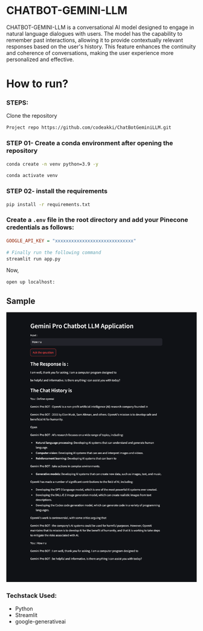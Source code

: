 # CHATBOT-GEMINI-LLM

CHATBOT-GEMINI-LLM is a conversational AI model designed to engage in natural language dialogues with users. The model has the capability to remember past interactions, allowing it to provide contextually relevant responses based on the user's history. This feature enhances the continuity and coherence of conversations, making the user experience more personalized and effective.

# How to run?

### STEPS:

Clone the repository

```bash
Project repo https://github.com/codeakki/ChatBotGeminiLLM.git
```

### STEP 01- Create a conda environment after opening the repository

```bash
conda create -n venv python=3.9 -y
```

```bash
conda activate venv
```

### STEP 02- install the requirements

```bash
pip install -r requirements.txt
```

### Create a `.env` file in the root directory and add your Pinecone credentials as follows:

```ini
GOOGLE_API_KEY = "xxxxxxxxxxxxxxxxxxxxxxxxxxxxx"
```

```bash
# Finally run the following command
streamlit run app.py
```

Now,

```bash
open up localhost:

```

## Sample

![OpenAI Logo](https://github.com/codeakki/ChatBotGeminiLLM/blob/master/image.png)

### Techstack Used:

- Python
- Streamlit
- google-generativeai
